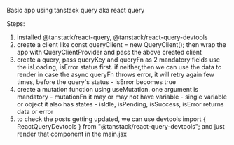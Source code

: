 Basic app using tanstack query aka react query

Steps:

1. installed @tanstack/react-query, @tanstack/react-query-devtools
2. create a client like
   const queryClient = new QueryClient();
   then wrap the app with QueryClientProvider and pass the above created client
3. create a query, pass queryKey and queryFn as 2 mandatory fields
   use the isLoading, isError status first. if neither,then we can use the data to render
   in case the async queryFn throws error, it will retry again few times, before the query's status - isError becomes true
4. create a mutation function using useMutation. one argument is mandatory - mutationFn
   it may or may not have variable - single variable or object
   it also has states - isIdle, isPending, isSuccess, isError
   returns data or error
5. to check the posts getting updated, we can use devtools
   import { ReactQueryDevtools } from "@tanstack/react-query-devtools";
   and just render that component in the main.jsx
